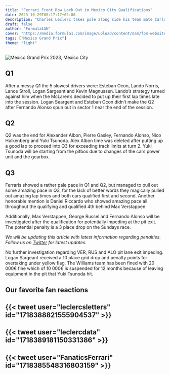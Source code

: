 ```yaml
---
title: "Ferrari Front Row Lock Out in Mexico City Qualifications"
date: 2023-10-29T00:17:17+02:00
description: "Charles Leclerc takes pole along side his team mate Carlos Sainz at the Mexico Grand Prix 2023!"
draft: false
author: "Formula1AN"
cover: "https://media.formula1.com/image/upload/content/dam/fom-website/2018-redesign-assets/Racehub%20header%20images%2016x9/Mexico.jpg"
tags: ["Mexico Grand Prix"]
theme: "light"
---
```


![Mexico Grand Prix 2023, Mexico City](https://media.formula1.com/content/dam/fom-website/sutton/2022/Mexico/Sunday/1437787129.jpg.img.1536.high.jpg)

## Q1
After a messy Q1 the 5 slowest drivers were: Esteban Ocon, Lando Norris, Lance Stroll, Logan Sargeant and Kevin Magnussen. Lando’s strategy turned against him when the McLaren’s decided to put up their first lap times late into the session. Logan Seargent and Esteban Ocon didn’t make the Q2 after Fernando Alonso spun out in sector 1 near the end of the session.

## Q2
Q2 was the end for Alexander Albon, Pierre Gasley, Fernando Alonso, Nico Hulkenberg and Yuki Tsunoda.
Alex Albon time was deleted after putting up a good lap to proceed into Q3 for exceeding track limits at turn 2.
Yuki Tsunoda will be starting from the pitbox due to changes of the cars power unit and the gearbox.

## Q3
Ferraris showed a rather pale pace in Q1 and Q2, but managed to pull out some amazing pace in Q3, for the lack of better words they magically pulled out amazing lap times and both cars qualified first and second. Another honorable mention is Daniel Riccardo who showed amazing pace all throughout the qualifying and qualified 4th behind Max Verstappen.

Additionally, Max Verstappen, George Russel and Fernando Alonso will be investigated after the qualification for potentially impeding at the pit exit. The potential penalty is a 3 place drop on the Sundays race.

*We will be updating this article with latest information regarding penalties. Follow us on <a href="https://twitter.com/deucedeux">Twitter</a> for latest updates.*

No further investigation regarding VER, RUS and ALO pit lane exit impeding.
Logan Sargeant received a 10 place grid drop and penalty points for overtaking under yellow flag. The Williams team has been fined with 20 000€ fine which of 10 000€ is suspended for 12 months because of leaving equipment in the pit that Yuki Tsunoda hit.

## Our favorite fan reactions

## {{< tweet user="leclercsletters" id="1718388821555904537" >}}

## {{< tweet user="leclercdata" id="1718389181150331386" >}}

## {{< tweet user="FanaticsFerrari" id="1718385548316803159" >}}
